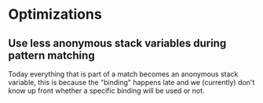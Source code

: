 # Optimizations

## Use less anonymous stack variables during pattern matching

Today everything that is part of a match becomes an anonymous stack variable,
this is because the "binding" happens late and we (currently) don't know up
front whether a specific binding will be used or not.